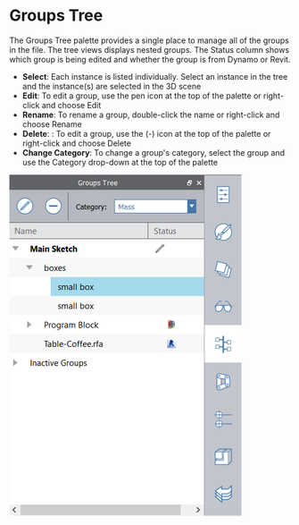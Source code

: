 # Groups Tree

The Groups Tree palette provides a single place to manage all of the groups in the file. The tree views displays nested groups. The Status column shows which group is being edited and whether the group is from Dynamo or Revit.

* **Select**: Each instance is listed individually. Select an instance in the tree and the instance\(s\) are selected in the 3D scene
* **Edit**: To edit a group, use the pen icon at the top of the palette or right-click and choose Edit
* **Rename**: To rename a group, double-click the name or right-click and choose Rename
* **Delete**: : To edit a group, use the \(-\) icon at the top of the palette or right-click and choose Delete
* **Change Category**: To change a group's category, select the group and use the Category drop-down at the top of the palette

![](../.gitbook/assets/groups_tree.png)

